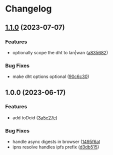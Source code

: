 # Changelog

## [1.1.0](https://github.com/tabcat/zzzync/compare/v1.0.0...v1.1.0) (2023-07-07)


### Features

* optionally scope the dht to lan|wan ([a835682](https://github.com/tabcat/zzzync/commit/a83568280dd201cd1f597f1332c63e12fd87dc83))


### Bug Fixes

* make dht options optional ([90c6c30](https://github.com/tabcat/zzzync/commit/90c6c30e73994851944443bbcc07328b6a9a461a))

## 1.0.0 (2023-06-17)


### Features

* add toDcid ([3a5e27e](https://github.com/tabcat/zzzync/commit/3a5e27e713c8bddebb1f15c628f33a2652d26836))


### Bug Fixes

* handle async digests in browser ([1495f6a](https://github.com/tabcat/zzzync/commit/1495f6abda16311365f4a81af5c3df1dc17a3e2f))
* ipns resolve handles ipfs prefix ([d3db515](https://github.com/tabcat/zzzync/commit/d3db515ec11ed2f14367b73154ed22281087d4f2))
